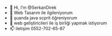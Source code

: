 - 👋 Hi, I’m @SerkanDirek
- 👀 Web Tasarım ile ilgileniyorum
- 🌱 şuanda java scprit öğreniyorum
- 💞️ web geliştiricileri ile iş birliği yapmak istiyorum
- 📫 iletişim 0552-702-65-87

<!---
SerkanDirek/SerkanDirek is a ✨ special ✨ repository because its `README.md` (this file) appears on your GitHub profile.
You can click the Preview link to take a look at your changes.
--->
